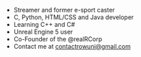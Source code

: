 - Streamer and former e-sport caster
- C, Python, HTML/CSS and Java developer
- Learning C++ and C#
- Unreal Engine 5 user
- Co-Founder of the @realRCorp
- Contact me at contactrowuni@gmail.com

<!---
Rowuni/Rowuni is a ✨ special ✨ repository because its `README.md` (this file) appears on your GitHub profile.
You can click the Preview link to take a look at your changes.
--->
